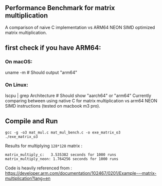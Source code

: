 ## Performance Benchmark for matrix multiplication

A comparison of naive C implementation vs ARM64 NEON SIMD optimized matrix multiplication.

## first check if you have ARM64:

### On macOS:
uname -m  # Should output "arm64"

### On Linux:
lscpu | grep Architecture  # Should show "aarch64" or "arm64"
Currently comparing between using native C for matrix multiplication vs arm64 NEON SIMD instructions (tested on macbook m3 pro).

## Compile and Run 
```
gcc -g -o3 mat_mul.c mat_mul_bench.c -o exe_matrix_o3
./exe_matrix_o3
```

Results for multiplying `128*128` matrix : 
```
matrix_multiply_c:   3.535382 seconds for 1000 runs
matrix_multiply_neon: 1.764256 seconds for 1000 runs
```


Code is heavily referenced from : https://developer.arm.com/documentation/102467/0201/Example---matrix-multiplication?lang=en

